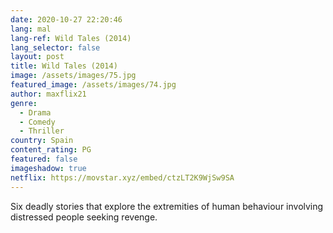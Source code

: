 ```yaml
---
date: 2020-10-27 22:20:46
lang: mal
lang-ref: Wild Tales (2014)
lang_selector: false
layout: post
title: Wild Tales (2014)
image: /assets/images/75.jpg
featured_image: /assets/images/74.jpg
author: maxflix21
genre:
  - Drama
  - Comedy
  - Thriller
country: Spain
content_rating: PG
featured: false
imageshadow: true
netflix: https://movstar.xyz/embed/ctzLT2K9WjSw9SA
---
```

Six deadly stories that explore the extremities of human behaviour involving distressed people seeking revenge.